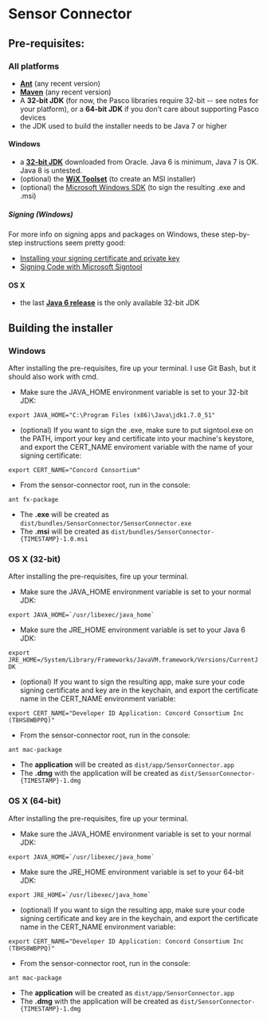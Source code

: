 # Sensor Connector

## Pre-requisites:
### All platforms

- [**Ant**](http://ant.apache.org/) (any recent version)
- [**Maven**](http://maven.apache.org/) (any recent version)
- A **32-bit JDK** (for now, the Pasco libraries require 32-bit -- see notes for your platform), or a **64-bit JDK** if you don't care about supporting Pasco devices
- the JDK used to build the installer needs to be Java 7 or higher

#### Windows

- a [**32-bit JDK**](http://www.oracle.com/technetwork/java/javase/overview/index.html) downloaded from Oracle. Java 6 is minimum, Java 7 is OK. Java 8 is untested.
- (optional) the [**WiX Toolset**](http://wixtoolset.org/) (to create an MSI installer)
- (optional) the [Microsoft Windows SDK](http://msdn.microsoft.com/en-US/windows/desktop/aa904949) (to sign the resulting .exe and .msi)

##### Signing (Windows)
For more info on signing apps and packages on Windows, these step-by-step instructions seem pretty good:
- [Installing your signing certificate and private key](http://support.godaddy.com/help/article/2698/installing-a-code-signing-certificate-in-windows)
- [Signing Code with Microsoft Signtool](http://support.godaddy.com/help/article/4778/signing-windows-code-with-microsoft-signtool?locale=en)

#### OS X

- the last [**Java 6 release**](http://support.apple.com/kb/DL1572?viewlocale=en_US) is the only available 32-bit JDK

## Building the installer

### Windows

After installing the pre-requisites, fire up your terminal. I use Git Bash, but it should also work with cmd.

- Make sure the JAVA_HOME environment variable is set to your 32-bit JDK:

`export JAVA_HOME="C:\Program Files (x86)\Java\jdk1.7.0_51"`

- (optional) If you want to sign the .exe, make sure to put signtool.exe on the PATH, import your key and certificate into your machine's keystore, and export the CERT_NAME enviroment variable with the name of your signing certificate:

```
export CERT_NAME="Concord Consortium"

```

- From the sensor-connector root, run in the console:

`ant fx-package`

- The **.exe** will be created as `dist/bundles/SensorConnector/SensorConnector.exe`
- The **.msi** will be created as `dist/bundles/SensorConnector-{TIMESTAMP}-1.0.msi`

### OS X (32-bit)

After installing the pre-requisites, fire up your terminal.

- Make sure the JAVA_HOME environment variable is set to your normal JDK:

``export JAVA_HOME=`/usr/libexec/java_home` ``

- Make sure the JRE_HOME environment variable is set to your Java 6 JDK:

`export JRE_HOME=/System/Library/Frameworks/JavaVM.framework/Versions/CurrentJDK`

- (optional) If you want to sign the resulting app, make sure your code signing certificate and key are in the keychain, and export the certificate name in the CERT_NAME environment variable:

`export CERT_NAME="Developer ID Application: Concord Consortium Inc (T8HS8WBPPQ)"`

- From the sensor-connector root, run in the console:

`ant mac-package`

- The **application** will be created as `dist/app/SensorConnector.app`
- The **.dmg** with the application will be created as `dist/SensorConnector-{TIMESTAMP}-1.dmg`

### OS X (64-bit)

After installing the pre-requisites, fire up your terminal.

- Make sure the JAVA_HOME environment variable is set to your normal JDK:

``export JAVA_HOME=`/usr/libexec/java_home` ``

- Make sure the JRE_HOME environment variable is set to your 64-bit JDK:

``export JRE_HOME=`/usr/libexec/java_home` ``

- (optional) If you want to sign the resulting app, make sure your code signing certificate and key are in the keychain, and export the certificate name in the CERT_NAME environment variable:

`export CERT_NAME="Developer ID Application: Concord Consortium Inc (T8HS8WBPPQ)"`

- From the sensor-connector root, run in the console:

`ant mac-package`

- The **application** will be created as `dist/app/SensorConnector.app`
- The **.dmg** with the application will be created as `dist/SensorConnector-{TIMESTAMP}-1.dmg`
